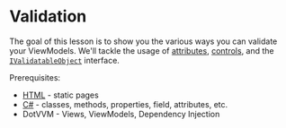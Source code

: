 ﻿# Validation

The goal of this lesson is to show you the various ways you can validate your ViewModels. We'll
tackle the usage of [attributes][validation], [controls], and the [`IValidatableObject`][validation] interface.

Prerequisites:

- [HTML] - static pages
- [C#] - classes, methods, properties, field, attributes, etc.
- DotVVM - Views, ViewModels, Dependency Injection

[validation]: https://www.dotvvm.com/docs/tutorials/basics-validation
[controls]: https://www.dotvvm.com/docs/tutorials/basics-validator-controls
[html]: https://developer.mozilla.org/en-US/docs/Learn/Getting_started_with_the_web/HTML_basics
[C#]: https://docs.microsoft.com/en-us/dotnet/csharp/quick-starts/